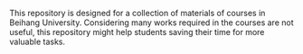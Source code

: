 This repository is designed for a collection of materials of courses in Beihang University. Considering many works required in the courses are not useful, this repository might help students saving their time for more valuable tasks.
